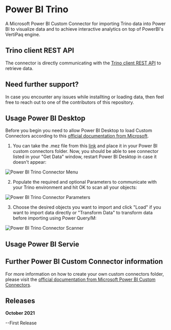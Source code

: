 # Power BI Trino
A Microsoft Power BI Custom Connector for importing Trino data into Power BI to visualize data and to achieve interactive analytics on top of PowerBI's VertiPaq engine. 

## Trino client REST API
The connector is directly communicating with the [Trino client REST API](https://trino.io/docs/current/develop/client-protocol.html) to retrieve data.

## Need further support?
In case you encounter any issues while installting or loading data, then feel free to reach out to one of the contributors of this repository. 

## Usage Power BI Desktop
Before you begin you need to allow Power BI Desktop to load Custom Connectors according to this [official documentation from Microsoft](https://docs.microsoft.com/en-us/power-bi/connect-data/desktop-connector-extensibility).

1. You can take the .mez file from this [link](https://github.com/pichlerpa/PowerBITrinoConnector/raw/master/Trino/bin/Debug/Trino.mez) and place it in your Power BI custom connectors folder. Now, you should be able to see connector listed in your "Get Data" window, restart Power BI Desktop in case it doesn't appear:

![Power BI Trino Connector Menu](https://github.com/pichlerpa/PowerBITrinoConnector/blob/master/Trino/img/MenuConnector.JPG)

2. Populate the required and optional Parameters to communicate with your Trino environment and hit OK to scan all your objects:

![Power BI Trino Connector Parameters](https://github.com/pichlerpa/PowerBITrinoConnector/blob/master/Trino/img/ParameterConnector.JPG)

3. Choose the desired objects you want to import and click "Load" if you want to import data directly or "Transform Data" to transform data before importing using Power Query/M:

![Power BI Trino Connector Scanner](https://github.com/pichlerpa/PowerBITrinoConnector/blob/master/Trino/img/ScanningConnector.JPG)

## Usage Power BI Servie

## Further Power BI Custom Connector information
For more information on how to create your own custom connectors folder, please visit the [official documentation from Microsoft Power BI Custom Connectors](https://docs.microsoft.com/en-us/power-bi/connect-data/desktop-connector-extensibility#custom-connectors).

## Releases

**October 2021**

--First Release
